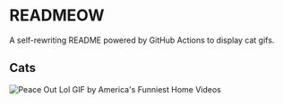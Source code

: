 # READMEOW

A self-rewriting README powered by GitHub Actions to display cat gifs.

## Cats

![Peace Out Lol GIF by America's Funniest Home Videos](https://media3.giphy.com/media/l4KibK3JwaVo0CjDO/200.gif?cid=9acd02dau2hfvjbxvmop0gj15u1zidj1g41zrxo0cfwy3i8d&ep=v1_gifs_search&rid=200.gif&ct=g)
